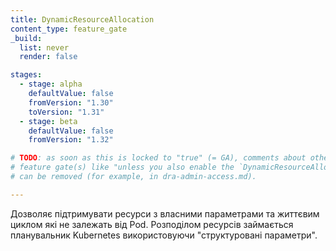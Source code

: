 ```yaml
---
title: DynamicResourceAllocation
content_type: feature_gate
_build:
  list: never
  render: false

stages:
  - stage: alpha
    defaultValue: false
    fromVersion: "1.30"
    toVersion: "1.31"
  - stage: beta
    defaultValue: false
    fromVersion: "1.32"

# TODO: as soon as this is locked to "true" (= GA), comments about other DRA
# feature gate(s) like "unless you also enable the `DynamicResourceAllocation` feature gate"
# can be removed (for example, in dra-admin-access.md).

---
```

Дозволяє підтримувати ресурси з власними параметрами та життєвим циклом які не залежать від Pod. Розподілом ресурсів займається планувальник Kubernetes використовуючи "структуровані параметри".
